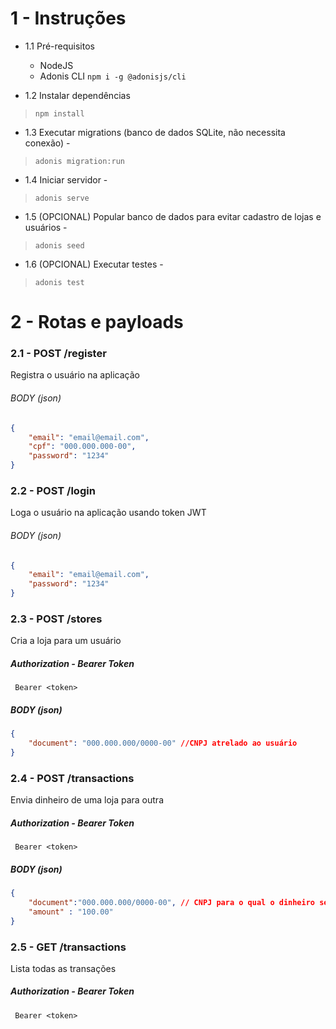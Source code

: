 # 1 - Instruções

- 1.1 Pré-requisitos
    - NodeJS
    - Adonis CLI `npm i -g @adonisjs/cli`

- 1.2 Instalar dependências
> `npm install`
    
- 1.3 Executar migrations (banco de dados SQLite, não necessita conexão) - 
> `adonis migration:run`
    
- 1.4 Iniciar servidor - 
> `adonis serve`
    
- 1.5 (OPCIONAL) Popular banco de dados para evitar cadastro de lojas e usuários - 
> `adonis seed`
    
- 1.6 (OPCIONAL) Executar testes - 
> `adonis test`
    

# 2 - Rotas e payloads

### 2.1 - POST /register
Registra o usuário na aplicação
###### BODY (json)
```json
{
    "email": "email@email.com",
    "cpf": "000.000.000-00",
    "password": "1234"
}
```
### 2.2 - POST /login
Loga o usuário na aplicação usando token JWT
###### BODY (json)
```json
{
    "email": "email@email.com",
    "password": "1234"
}
```
### 2.3 - POST /stores
Cria a loja para um usuário
##### Authorization - Bearer Token
```
 Bearer <token>
```
##### BODY (json)
```json
{
    "document": "000.000.000/0000-00" //CNPJ atrelado ao usuário
}
```
### 2.4 - POST /transactions
Envia dinheiro de uma loja para outra
##### Authorization - Bearer Token
```
 Bearer <token>
```
##### BODY (json)
```json
{
    "document":"000.000.000/0000-00", // CNPJ para o qual o dinheiro será enviado
    "amount" : "100.00"
}
```
### 2.5 - GET /transactions
Lista todas as transações
##### Authorization - Bearer Token
```
 Bearer <token>
```
